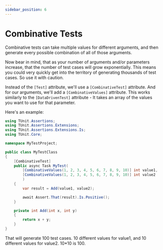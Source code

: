 ```yaml
---
sidebar_position: 6
---
```


# Combinative Tests

Combinative tests can take multiple values for different arguments, and then generate every possible combination of all of those arguments.

Now bear in mind, that as your number of arguments and/or parameters increase, that the number of test cases will grow exponentially. This means you could very quickly get into the territory of generating thousands of test cases. So use it with caution.

Instead of the `[Test]` attribute, we'll use a `[CombinativeTest]` attribute.
And for our arguments, we'll add a `[CombinativeValues]` attribute. This works similarly to the `[DataDrivenTest]` attribute - It takes an array of the values you want to use for that parameter.

Here's an example:

```csharp
using TUnit.Assertions;
using TUnit.Assertions.Extensions;
using TUnit.Assertions.Extensions.Is;
using TUnit.Core;

namespace MyTestProject;

public class MyTestClass
{
    [CombinativeTest]
    public async Task MyTest(
        [CombinativeValues(1, 2, 3, 4, 5, 6, 7, 8, 9, 10)] int value1,
        [CombinativeValues(1, 2, 3, 4, 5, 6, 7, 8, 9, 10)] int value2
        )
    {
        var result = Add(value1, value2);

        await Assert.That(result).Is.Positive();
    }

    private int Add(int x, int y)
    {
        return x + y;
    }
}
```

That will generate 100 test cases. 10 different values for value1, and 10 different values for value2. 10*10 is 100.